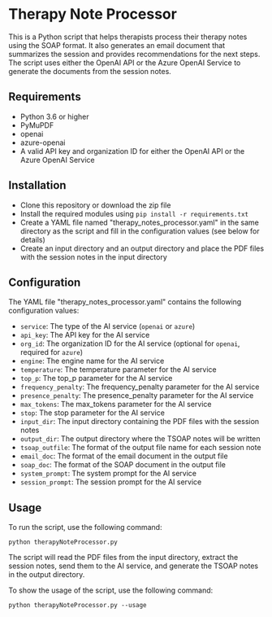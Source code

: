 # Therapy Note Processor

This is a Python script that helps therapists process their therapy notes using the SOAP format. It also generates an email document that summarizes the session and provides recommendations for the next steps. The script uses either the OpenAI API or the Azure OpenAI Service to generate the documents from the session notes.

## Requirements

- Python 3.6 or higher
- PyMuPDF
- openai
- azure-openai
- A valid API key and organization ID for either the OpenAI API or the Azure OpenAI Service

## Installation

- Clone this repository or download the zip file
- Install the required modules using `pip install -r requirements.txt`
- Create a YAML file named "therapy_notes_processor.yaml" in the same directory as the script and fill in the configuration values (see below for details)
- Create an input directory and an output directory and place the PDF files with the session notes in the input directory

## Configuration

The YAML file "therapy_notes_processor.yaml" contains the following configuration values:

- `service`: The type of the AI service (`openai` or `azure`)
- `api_key`: The API key for the AI service
- `org_id`: The organization ID for the AI service (optional for `openai`, required for `azure`)
- `engine`: The engine name for the AI service
- `temperature`: The temperature parameter for the AI service
- `top_p`: The top_p parameter for the AI service
- `frequency_penalty`: The frequency_penalty parameter for the AI service
- `presence_penalty`: The presence_penalty parameter for the AI service
- `max_tokens`: The max_tokens parameter for the AI service
- `stop`: The stop parameter for the AI service
- `input_dir`: The input directory containing the PDF files with the session notes
- `output_dir`: The output directory where the TSOAP notes will be written
- `tsoap_outfile`: The format of the output file name for each session note
- `email_doc`: The format of the email document in the output file
- `soap_doc`: The format of the SOAP document in the output file
- `system_prompt`: The system prompt for the AI service
- `session_prompt`: The session prompt for the AI service

## Usage

To run the script, use the following command:

`python therapyNoteProcessor.py`

The script will read the PDF files from the input directory, extract the session notes, send them to the AI service, and generate the TSOAP notes in the output directory.

To show the usage of the script, use the following command:

`python therapyNoteProcessor.py --usage`

